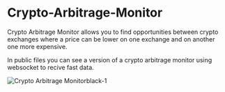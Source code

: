 # Crypto-Arbitrage-Monitor
Crypto Arbitrage Monitor allows you to find opportunities between crypto exchanges where a price can be lower on one exchange and on another one more expensive.

In public files you can see a version of a crypto arbitrage monitor using websocket to recive fast data.



![Crypto Arbitrage Monitorblack-1](https://github.com/NotDev1/Crypto-Arbitrage-Monitor/assets/163204762/73868452-d5ea-4c38-87ae-742905045957)
